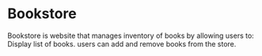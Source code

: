 # Bookstore
 Bookstore is website that manages inventory of books by allowing users to: Display list of books. users can add and remove books from the store.
